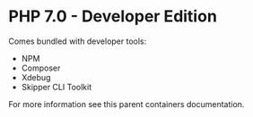 PHP 7.0 - Developer Edition
===========================

Comes bundled with developer tools:

* NPM
* Composer
* Xdebug
* Skipper CLI Toolkit

For more information see this parent containers documentation.
